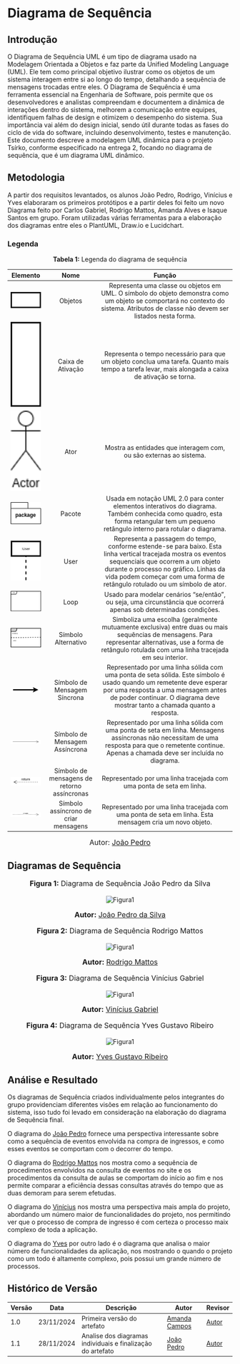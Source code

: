 # Diagrama de Sequência

## Introdução

O Diagrama de Sequência UML é um tipo de diagrama usado na Modelagem Orientada a Objetos e faz parte da Unified Modeling Language (UML). Ele tem como principal objetivo ilustrar como os objetos de um sistema interagem entre si ao longo do tempo, detalhando a sequência de mensagens trocadas entre eles. O Diagrama de Sequência é uma ferramenta essencial na Engenharia de Software, pois permite que os desenvolvedores e analistas compreendam e documentem a dinâmica de interações dentro do sistema, melhorem a comunicação entre equipes, identifiquem falhas de design e otimizem o desempenho do sistema. Sua importância vai além do design inicial, sendo útil durante todas as fases do ciclo de vida do software, incluindo desenvolvimento, testes e manutenção. Este documento descreve a modelagem UML dinâmica para o projeto Tsírko, conforme especificado na entrega 2, focando no diagrama de sequência, que é um diagrama UML dinâmico.


## Metodologia

A partir dos requisitos levantados, os alunos João Pedro, Rodrigo, Vinícius e Yves elaboraram os primeiros protótipos e a partir deles foi feito um novo Diagrama feito por Carlos Gabriel, Rodrigo Mattos, Amanda Alves e Isaque Santos em grupo. Foram utilizadas várias ferramentas para a elaboração dos diagramas entre eles o PlantUML, Draw.io e Lucidchart. 


### Legenda
<p align="center" > <font><strong>Tabela 1:</strong> Legenda do diagrama de sequência</font> <br></p>

|Elemento|Nome|Função|
|:--:|:--:|:--:|
|<img src="https://raw.githubusercontent.com/UnBArqDsw2024-2/2024.2_G9_Tsirko_Entrega_02/main/docs/assets/objeto.drawio.png" alt="Objeto" width="100px">|Objetos|Representa uma classe ou objetos em UML. O símbolo do objeto demonstra como um objeto se comportará no contexto do sistema. Atributos de classe não devem ser listados nesta forma.|
|<img src="https://raw.githubusercontent.com/UnBArqDsw2024-2/2024.2_G9_Tsirko_Entrega_02/main/docs/assets/caixaDeAtivacao.drawio.png" alt="Caixa" width="100px">|Caixa de Ativação|Representa o tempo necessário para que um objeto conclua uma tarefa. Quanto mais tempo a tarefa levar, mais alongada a caixa de ativação se torna.|
|<img src="https://raw.githubusercontent.com/UnBArqDsw2024-2/2024.2_G9_Tsirko_Entrega_02/main/docs/assets/ator.drawio.png" alt="Ator" width="100px">|Ator|Mostra as entidades que interagem com, ou são externas ao sistema.|  
|<img src="https://raw.githubusercontent.com/UnBArqDsw2024-2/2024.2_G9_Tsirko_Entrega_02/main/docs/assets/pacote.drawio.png" alt="Pacote" width="100px">|Pacote|Usada em notação UML 2.0 para conter elementos interativos do diagrama. Também conhecida como quadro, esta forma retangular tem um pequeno retângulo interno para rotular o diagrama. | 
|<img src="https://raw.githubusercontent.com/UnBArqDsw2024-2/2024.2_G9_Tsirko_Entrega_02/main/docs/assets/user.drawio.png" alt="User" width="100px">|User|Representa a passagem do tempo, conforme estende-se para baixo. Esta linha vertical tracejada mostra os eventos sequenciais que ocorrem a um objeto durante o processo no gráfico. Linhas da vida podem começar com uma forma de retângulo rotulado ou um símbolo de ator. | 
|<img src="https://raw.githubusercontent.com/UnBArqDsw2024-2/2024.2_G9_Tsirko_Entrega_02/main/docs/assets/loop.drawio.png" alt="loop" width="100px">|Loop|Usado para modelar cenários “se/então”, ou seja, uma circunstância que ocorrerá apenas sob determinadas condições. | 
|<img src="https://raw.githubusercontent.com/UnBArqDsw2024-2/2024.2_G9_Tsirko_Entrega_02/main/docs/assets/alternativo.drawio.png" alt="alternativo" width="100px">|Símbolo Alternativo|Simboliza uma escolha (geralmente mutuamente exclusiva) entre duas ou mais sequências de mensagens. Para representar alternativas, use a forma de retângulo rotulada com uma linha tracejada em seu interior. | 
|<img src="https://raw.githubusercontent.com/UnBArqDsw2024-2/2024.2_G9_Tsirko_Entrega_02/main/docs/assets/mensagemSincrona.drawio.png" alt="Mensagem Síncrona" width="100px">|Símbolo de Mensagem Síncrona|Representado por uma linha sólida com uma ponta de seta sólida. Este símbolo é usado quando um remetente deve esperar por uma resposta a uma mensagem antes de poder continuar. O diagrama deve mostrar tanto a chamada quanto a resposta. | 
|<img src="https://raw.githubusercontent.com/UnBArqDsw2024-2/2024.2_G9_Tsirko_Entrega_02/main/docs/assets/mensagemAssincrona.drawio.png" alt="Mensagem Assíncrona" width="100px">|Símbolo de Mensagem Assíncrona|Representado por uma linha sólida com uma ponta de seta em linha. Mensagens assíncronas não necessitam de uma resposta para que o remetente continue. Apenas a chamada deve ser incluída no diagrama. |
|<img src="https://raw.githubusercontent.com/UnBArqDsw2024-2/2024.2_G9_Tsirko_Entrega_02/main/docs/assets/retorno.drawio.png" alt="retorno" width="100px">|Símbolo de mensagens de retorno assíncronas|Representado por uma linha tracejada com uma ponta de seta em linha.|
|<img src="https://raw.githubusercontent.com/UnBArqDsw2024-2/2024.2_G9_Tsirko_Entrega_02/main/docs/assets/criarMensagem.drawio.png" alt="create" width="100px">|Símbolo assíncrono de criar mensagens |Representado por uma linha tracejada com uma ponta de seta em linha. Esta mensagem cria um novo objeto.|

<font size="3"><p style="text-align: center">Autor: [João Pedro](https://github.com/joaopedrodasilvarodrigues)</p></font>



## Diagramas de Sequência

<div align="center">
<font size="3"><p style="text-align: center"><b>Figura 1:</b> Diagrama de Sequência João Pedro da Silva</p></font>

![Figura1](https://raw.githubusercontent.com/UnBArqDsw2024-2/2024.2_G9_Tsirko_Entrega_02/main/docs/assets/Joao_Pedro_DiagramaDeSequencia.png)
<font size="3"><p style="text-align: center"><b>Autor:</b> <a href="https://github.com/joaopedrodasilvarodrigues">João Pedro da Silva</a></p></font> 
</div>

<div align="center">
<font size="3"><p style="text-align: center"><b>Figura 2:</b> Diagrama de Sequência Rodrigo Mattos</p></font>

![Figura1](https://raw.githubusercontent.com/UnBArqDsw2024-2/2024.2_G9_Tsirko_Entrega_02/main/docs/assets/Rodrigo_DiagramaDeSequencia.png)
<font size="3"><p style="text-align: center"><b>Autor:</b> <a href="https://github.com/Rodrigomfab88">Rodrigo Mattos</a></p></font> 
</div>

<div align="center">
<font size="3"><p style="text-align: center"><b>Figura 3:</b> Diagrama de Sequência Vinícius Gabriel</p></font>

![Figura1](https://raw.githubusercontent.com/UnBArqDsw2024-2/2024.2_G9_Tsirko_Entrega_02/main/docs/assets/Vinicius_Brito_DiagramaDeSequencia.png)
<font size="3"><p style="text-align: center"><b>Autor:</b> <a href="https://github.com/vini051">Vinícius Gabriel</a></p></font> 
</div>


<div align="center">
<font size="3"><p style="text-align: center"><b>Figura 4:</b> Diagrama de Sequência Yves Gustavo Ribeiro</p></font>

![Figura1](https://raw.githubusercontent.com/UnBArqDsw2024-2/2024.2_G9_Tsirko_Entrega_02/main/docs/assets/Yves_DiagramaDeSequencia.png)
<font size="3"><p style="text-align: center"><b>Autor:</b> <a href="https://github.com/Yvestxt">Yves Gustavo Ribeiro</a></p></font> 
</div>


## Análise e Resultado

Os diagramas de Sequência criados individualmente pelos integrantes do grupo providenciam diferentes visões em relação ao funcionamento do sistema, isso tudo foi levado em consideração na elaboração do diagrama de Sequência final. 

O diagrama do [João Pedro](https://github.com/joaopedrodasilvarodrigues) fornece uma perspectiva interessante sobre como a sequência de eventos envolvida na compra de ingressos, e como esses eventos se comportam com o decorrer do tempo. 

O diagrama do [Rodrigo Mattos](https://github.com/Rodrigomfab88) nos mostra como a sequência de procedimentos envolvidos na consulta de eventos no site e os procedimentos da consulta de aulas se comportam do início ao fim e nos permite comparar a eficiência dessas consultas através do tempo que as duas demoram para serem efetudas. 

O diagrama do [Vinícius](https://github.com/vini051) nos mostra uma perspectiva mais ampla do projeto, abordando um número maior de funcionalidades do projeto, nos permitindo ver que o processo de compra de ingresso é com certeza o processo maix complexo de toda a aplicação. 

O diagrama do [Yves](https://github.com/Yvestxt) por outro lado é o diagrama que analisa o maior número de funcionalidades da aplicação, nos mostrando o quando o projeto como um todo é altamente complexo, pois possui um grande número de processos.


## Histórico de Versão
| Versão | Data       | Descrição                                      | Autor               | Revisor               |
|--------|------------|------------------------------------------------|---------------------|-----------------------|
| 1.0    | 23/11/2024 | Primeira versão do artefato | [Amanda Campos](https://github.com/acamposs) | [Autor](https://github.com/autor) |
| 1.1    | 28/11/2024 | Analise dos diagramas individuais e finalização do artefato | [João Pedro](https://github.com/joaopedrodasilvarodrigues) | [Autor](https://github.com/autor) |